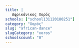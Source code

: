 ```yaml
---
title: |
   Αφρικάνικος Χορός
schools: ["school131120180251"]
category: "Χορός"
slug: "african-dance"
slugCategory: "xoros"
schoolscount: "0"
---
```


